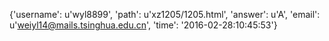 {'username': u'wyl8899', 'path': u'xz1205/1205.html', 'answer': u'A', 'email': u'weiyl14@mails.tsinghua.edu.cn', 'time': '2016-02-28:10:45:53'}